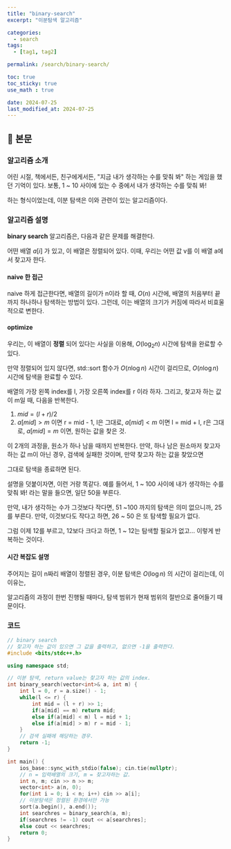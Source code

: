 ```yaml
---
title: "binary-search"
excerpt: "이분탐색 알고리즘"

categories:
  - search
tags:
  - [tag1, tag2]

permalink: /search/binary-search/

toc: true
toc_sticky: true
use_math : true

date: 2024-07-25
last_modified_at: 2024-07-25
---
```


## 🦥 본문

### 알고리즘 소개

어린 시절, 책에서든, 친구에게서든, "지금 내가 생각하는 수를 맞춰 봐" 하는 게임을 했던 기억이 있다. 보통, 1 ~ 10 사이에 있는 수 중에서 내가 생각하는 수를 맞춰 봐!

하는 형식이었는데, 이분 탐색은 이와 관련이 있는 알고리즘이다. 

### 알고리즘 설명

**binary search** 알고리즘은, 다음과 같은 문제를 해결한다. 

어떤 배열 $a[i]$ 가 있고, 이 배열은 정렬되어 있다. 이때, 우리는 어떤 값 v를 이 배열 a에서 찾고자 한다. 

#### naive 한 접근

naive 하게 접근한다면, 배열의 길이가 n이라 할 때, $O(n)$ 시간에, 배열의 처음부터 끝까지 하나하나 탐색하는 방법이 있다. 그런데, 이는 배열의 크기가 커짐에 따라서 비효울적으로 변한다. 

#### optimize

우리는, 이 배열이 **정렬** 되어 있다는 사실을 이용해, $O(\log_{2} n)$ 시간에 탐색을 완료할 수 있다. 

만약 정렬되어 있지 않다면, std::sort 함수가 $O(n \log n)$ 시간이 걸리므로, $O(n \log n)$ 시간에 탐색을 완료할 수 있다. 

배열의 가장 왼쪽 index를 l, 가장 오른쪽 index를 r 이라 하자. 그리고, 찾고자 하는 값이 m일 때, 다음을 반복한다. 

1. $mid = (l + r) / 2$
2. $a[mid] > m$ 이면 r = mid - 1, l은 그대로, $a[mid] < m$ 이면 l = mid + l, r은 그대로, $a[mid] = m$ 이면, 원하는 값을 찾은 것.

이 2개의 과정을, 원소가 하나 남을 때까지 반복한다. 만약, 하나 남은 원소마저 찾고자 하는 값 m이 아닌 경우, 검색에 실패한 것이며, 만약 찾고자 하는 값을 찾았으면 

그대로 탐색을 종료하면 된다. 

설명을 덧붙이자면, 이런 거랑 똑같다. 예를 들어서, 1 ~ 100 사이에 내가 생각하는 수를 맞춰 봐! 라는 말을 들으면, 일단 50을 부른다. 

만약, 내가 생각하는 수가 그것보다 작다면, 51 ~100 까지의 탐색은 의미 없으니까, 25를 부른다. 만약, 이것보다도 작다고 하면, 26 ~ 50 은 또 탐색할 필요가 없다. 

그럼 이제 12를 부르고, 12보다 크다고 하면, 1 ~ 12는 탐색할 필요가 없고... 이렇게 반복하는 것이다. 

#### 시간 복잡도 설명

주어지는 길이 n짜리 배열이 정렬된 경우, 이분 탐색은 $O(\log n)$ 의 시간이 걸리는데, 이 이유는, 

알고리즘의 과정이 한번 진행될 때마다, 탐색 범위가 현재 범위의 절반으로 줄어들기 때문이다.


### 코드

```cpp
// binary search
// 찾고자 하는 값이 있으면 그 값을 출력하고, 없으면 -1을 출력한다.  
#include <bits/stdc++.h>

using namespace std;

// 이분 탐색, return value는 찾고자 하는 값의 index.
int binary_search(vector<int>& a, int m) {
    int l = 0, r = a.size() - 1;
    while(l <= r) {
        int mid = (l + r) >> 1;
        if(a[mid] == m) return mid;
        else if(a[mid] < m) l = mid + 1;
        else if(a[mid] > m) r = mid - 1;
    }
    // 검색 실패에 해당하는 경우.
    return -1;
}

int main() {
    ios_base::sync_with_stdio(false); cin.tie(nullptr);
    // n = 입력배열의 크기, m = 찾고자하는 값.
    int n, m; cin >> n >> m;
    vector<int> a(n, 0);
    for(int i = 0; i < n; i++) cin >> a[i];
    // 이분탐색은 정렬된 환경에서만 가능
    sort(a.begin(), a.end());
    int searchres = binary_search(a, m);
    if(searchres != -1) cout << a[searchres];
    else cout << searchres;
    return 0;
}
```



